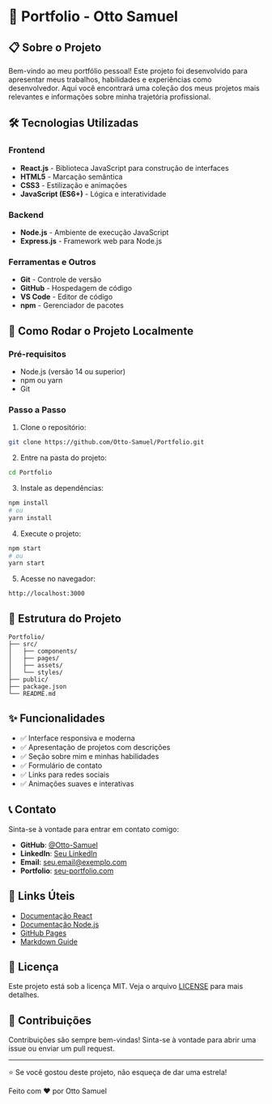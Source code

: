 # 🚀 Portfolio - Otto Samuel

## 📋 Sobre o Projeto

Bem-vindo ao meu portfólio pessoal! Este projeto foi desenvolvido para apresentar meus trabalhos, habilidades e experiências como desenvolvedor. Aqui você encontrará uma coleção dos meus projetos mais relevantes e informações sobre minha trajetória profissional.

## 🛠️ Tecnologias Utilizadas

### Frontend
- **React.js** - Biblioteca JavaScript para construção de interfaces
- **HTML5** - Marcação semântica
- **CSS3** - Estilização e animações
- **JavaScript (ES6+)** - Lógica e interatividade

### Backend
- **Node.js** - Ambiente de execução JavaScript
- **Express.js** - Framework web para Node.js

### Ferramentas e Outros
- **Git** - Controle de versão
- **GitHub** - Hospedagem de código
- **VS Code** - Editor de código
- **npm** - Gerenciador de pacotes

## 🚀 Como Rodar o Projeto Localmente

### Pré-requisitos
- Node.js (versão 14 ou superior)
- npm ou yarn
- Git

### Passo a Passo

1. Clone o repositório:
```bash
git clone https://github.com/Otto-Samuel/Portfolio.git
```

2. Entre na pasta do projeto:
```bash
cd Portfolio
```

3. Instale as dependências:
```bash
npm install
# ou
yarn install
```

4. Execute o projeto:
```bash
npm start
# ou
yarn start
```

5. Acesse no navegador:
```
http://localhost:3000
```

## 📂 Estrutura do Projeto

```
Portfolio/
├── src/
│   ├── components/
│   ├── pages/
│   ├── assets/
│   └── styles/
├── public/
├── package.json
└── README.md
```

## ✨ Funcionalidades

- ✅ Interface responsiva e moderna
- ✅ Apresentação de projetos com descrições
- ✅ Seção sobre mim e minhas habilidades
- ✅ Formulário de contato
- ✅ Links para redes sociais
- ✅ Animações suaves e interativas

## 📞 Contato

Sinta-se à vontade para entrar em contato comigo:

- **GitHub**: [@Otto-Samuel](https://github.com/Otto-Samuel)
- **LinkedIn**: [Seu LinkedIn](https://linkedin.com/in/seu-perfil)
- **Email**: seu.email@exemplo.com
- **Portfolio**: [seu-portfolio.com](https://seu-portfolio.com)

## 🔗 Links Úteis

- [Documentação React](https://react.dev/)
- [Documentação Node.js](https://nodejs.org/)
- [GitHub Pages](https://pages.github.com/)
- [Markdown Guide](https://www.markdownguide.org/)

## 📄 Licença

Este projeto está sob a licença MIT. Veja o arquivo [LICENSE](LICENSE) para mais detalhes.

## 🤝 Contribuições

Contribuições são sempre bem-vindas! Sinta-se à vontade para abrir uma issue ou enviar um pull request.

---

⭐ Se você gostou deste projeto, não esqueça de dar uma estrela!

Feito com ❤️ por Otto Samuel
